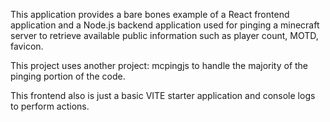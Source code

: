 This application provides a bare bones example of a React frontend application and a Node.js backend application
used for pinging a minecraft server to retrieve available public information such as player count, MOTD, favicon. 

This project uses another project: mcpingjs to handle the majority of the pinging portion of the code. 

This frontend also is just a basic VITE starter application and console logs to perform actions. 
